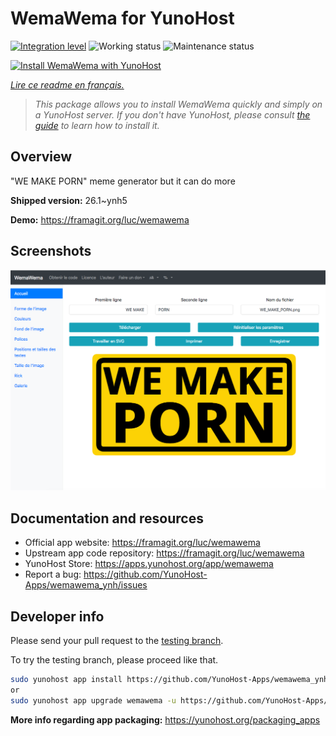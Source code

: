 <!--
N.B.: This README was automatically generated by https://github.com/YunoHost/apps/tree/master/tools/README-generator
It shall NOT be edited by hand.
-->

# WemaWema for YunoHost

[![Integration level](https://dash.yunohost.org/integration/wemawema.svg)](https://dash.yunohost.org/appci/app/wemawema) ![Working status](https://ci-apps.yunohost.org/ci/badges/wemawema.status.svg) ![Maintenance status](https://ci-apps.yunohost.org/ci/badges/wemawema.maintain.svg)

[![Install WemaWema with YunoHost](https://install-app.yunohost.org/install-with-yunohost.svg)](https://install-app.yunohost.org/?app=wemawema)

*[Lire ce readme en français.](./README_fr.md)*

> *This package allows you to install WemaWema quickly and simply on a YunoHost server.
If you don't have YunoHost, please consult [the guide](https://yunohost.org/#/install) to learn how to install it.*

## Overview

"WE MAKE PORN" meme generator but it can do more

**Shipped version:** 26.1~ynh5

**Demo:** https://framagit.org/luc/wemawema

## Screenshots

![Screenshot of WemaWema](./doc/screenshots/WemaWema.png)

## Documentation and resources

* Official app website: <https://framagit.org/luc/wemawema>
* Upstream app code repository: <https://framagit.org/luc/wemawema>
* YunoHost Store: <https://apps.yunohost.org/app/wemawema>
* Report a bug: <https://github.com/YunoHost-Apps/wemawema_ynh/issues>

## Developer info

Please send your pull request to the [testing branch](https://github.com/YunoHost-Apps/wemawema_ynh/tree/testing).

To try the testing branch, please proceed like that.

``` bash
sudo yunohost app install https://github.com/YunoHost-Apps/wemawema_ynh/tree/testing --debug
or
sudo yunohost app upgrade wemawema -u https://github.com/YunoHost-Apps/wemawema_ynh/tree/testing --debug
```

**More info regarding app packaging:** <https://yunohost.org/packaging_apps>
